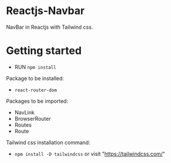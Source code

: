 
# Reactjs-Navbar

NavBar in Reactjs with Tailwind css.

# Getting started

- RUN ``` npm install ```

Package to be installed:
- ``` react-router-dom ```

Packages to be imported:
- NavLink
- BrowserRouter
- Routes
- Route

Tailwind css installation command:
- ``` npm install -D tailwindcss ``` or visit "https://tailwindcss.com/"

